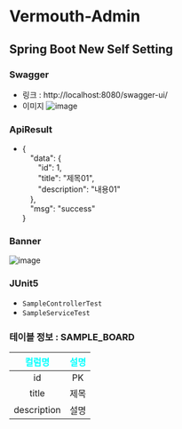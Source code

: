 # Vermouth-Admin
## Spring Boot New Self Setting
### Swagger
- 링크 : http://localhost:8080/swagger-ui/
- 이미지
  ![image](https://user-images.githubusercontent.com/24692694/128206153-e85fbaf6-fcbe-4ddb-a3d9-bdb182479e60.png)
### ApiResult
- {<br>
  &emsp;"data": {<br>
  &emsp;&emsp;"id": 1,<br>
  &emsp;&emsp;"title": "제목01",<br>
  &emsp;&emsp;"description": "내용01"<br>
  &emsp;},<br>
  &emsp;"msg": "success"<br>
  }
### Banner
![image](https://user-images.githubusercontent.com/24692694/128209847-e01d530e-43a8-4b8b-b88f-38a00ca5ea37.png)
### JUnit5
- `SampleControllerTest`
- `SampleServiceTest`
### 테이블 정보 : SAMPLE_BOARD
|<span style="color:cyan;">**컬럼명**</span>|<span style="color:cyan;">**설명**</span>|
|:---:|:---:|
|id|PK|
|title|제목|
|description|설명|